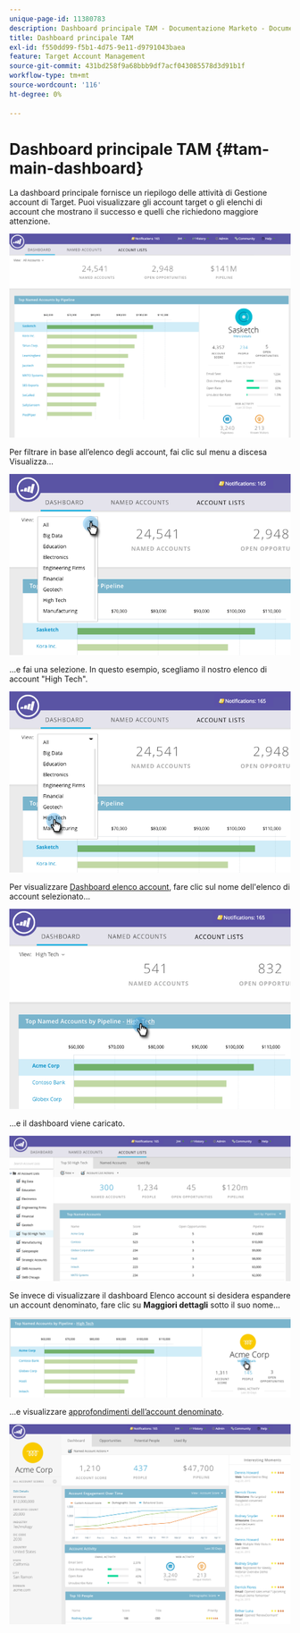 ```yaml
---
unique-page-id: 11380783
description: Dashboard principale TAM - Documentazione Marketo - Documentazione del prodotto
title: Dashboard principale TAM
exl-id: f550dd99-f5b1-4d75-9e11-d9791043baea
feature: Target Account Management
source-git-commit: 431bd258f9a68bbb9df7acf043085578d3d91b1f
workflow-type: tm+mt
source-wordcount: '116'
ht-degree: 0%

---
```


# Dashboard principale TAM {#tam-main-dashboard}

La dashboard principale fornisce un riepilogo delle attività di Gestione account di Target. Puoi visualizzare gli account target o gli elenchi di account che mostrano il successo e quelli che richiedono maggiore attenzione.

![](assets/one.png)

Per filtrare in base all’elenco degli account, fai clic sul menu a discesa Visualizza...

![](assets/two.png)

...e fai una selezione. In questo esempio, scegliamo il nostro elenco di account &quot;High Tech&quot;.

![](assets/three.png)

Per visualizzare [Dashboard elenco account](/help/marketo/product-docs/target-account-management/measure/account-list-insights.md#account-list-dashboard), fare clic sul nome dell&#39;elenco di account selezionato...

![](assets/four.png)

...e il dashboard viene caricato.

![](assets/five.png)

Se invece di visualizzare il dashboard Elenco account si desidera espandere un account denominato, fare clic su **Maggiori dettagli** sotto il suo nome...

![](assets/six.png)

...e visualizzare [approfondimenti dell’account denominato](/help/marketo/product-docs/target-account-management/measure/named-account-insights.md).

![](assets/seven.png)
